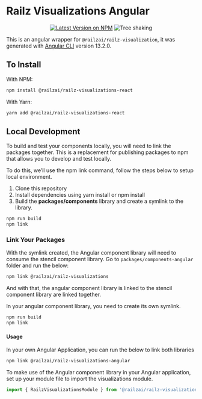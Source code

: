# Railz Visualizations Angular

<p align="center">
  <a href="https://www.npmjs.com/package/@railzai/railz-visualizations"><img src="https://img.shields.io/npm/v/@railzai/railz-visualizations-angular" alt="Latest Version on NPM"/></a>
  <img src="https://badgen.net/bundlephobia/dependency-count/@railzai/railz-visualizations-angular" alt="Tree shaking"/>
</p>

This is an angular wrapper for `@railzai/railz-visualization`, it was generated with [Angular CLI](https://github.com/angular/angular-cli) version 13.2.0.

## To Install

With NPM:

```bash
npm install @railzai/railz-visualizations-react
```

With Yarn:

```bash
yarn add @railzai/railz-visualizations-react
```

## Local Development

To build and test your components locally, you will need to link the packages together. This is a replacement for publishing packages to npm that allows you to develop and test locally.

To do this, we’ll use the npm link command, follow the steps below to setup local environment.

1. Clone this repository
2. Install dependencies using yarn install or npm install
3. Build the **packages/components** library and create a symlink to the library.

```bash
npm run build
npm link
```

### Link Your Packages

With the symlink created, the Angular component library will need to consume the stencil component library.
Go to `packages/components-angular` folder and run the below:

```bash
npm link @railzai/railz-visualizations
```

And with that, the angular component library is linked to the stencil component library are linked together.

In your angular component library, you need to create its own symlink.

```bash
npm run build
npm link
```

#### Usage

In your own Angular Application, you can run the below to link both libraries

```bash
npm link @railzai/railz-visualizations-angular
```

To make use of the Angular component library in your Angular application, set up your module file to import the visualizations module.

```typescript
import { RailzVisualizationsModule } from '@railzai/railz-visualizations-angular/dist';
```
